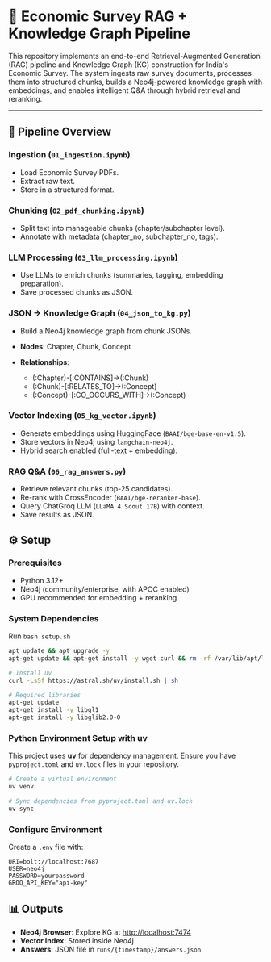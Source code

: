 # 📘 Economic Survey RAG + Knowledge Graph Pipeline

This repository implements an end-to-end Retrieval-Augmented Generation (RAG) pipeline and Knowledge Graph (KG) construction for India's Economic Survey. The system ingests raw survey documents, processes them into structured chunks, builds a Neo4j-powered knowledge graph with embeddings, and enables intelligent Q\&A through hybrid retrieval and reranking.

---

## 🚀 Pipeline Overview

### Ingestion (`01_ingestion.ipynb`)

* Load Economic Survey PDFs.
* Extract raw text.
* Store in a structured format.

### Chunking (`02_pdf_chunking.ipynb`)

* Split text into manageable chunks (chapter/subchapter level).
* Annotate with metadata (chapter\_no, subchapter\_no, tags).

### LLM Processing (`03_llm_processing.ipynb`)

* Use LLMs to enrich chunks (summaries, tagging, embedding preparation).
* Save processed chunks as JSON.

### JSON → Knowledge Graph (`04_json_to_kg.py`)

* Build a Neo4j knowledge graph from chunk JSONs.
* **Nodes**: Chapter, Chunk, Concept
* **Relationships**:

  * (\:Chapter)-\[:CONTAINS]->(\:Chunk)
  * (\:Chunk)-\[:RELATES\_TO]->(\:Concept)
  * (\:Concept)-\[:CO\_OCCURS\_WITH]->(\:Concept)

### Vector Indexing (`05_kg_vector.ipynb`)

* Generate embeddings using HuggingFace (`BAAI/bge-base-en-v1.5`).
* Store vectors in Neo4j using `langchain-neo4j`.
* Hybrid search enabled (full-text + embedding).

### RAG Q\&A (`06_rag_answers.py`)

* Retrieve relevant chunks (top-25 candidates).
* Re-rank with CrossEncoder (`BAAI/bge-reranker-base`).
* Query ChatGroq LLM (`LLaMA 4 Scout 17B`) with context.
* Save results as JSON.



## ⚙️ Setup

### Prerequisites

* Python 3.12+
* Neo4j (community/enterprise, with APOC enabled)
* GPU recommended for embedding + reranking

### System Dependencies

Run `bash setup.sh`

```bash 
apt update && apt upgrade -y
apt-get update && apt-get install -y wget curl && rm -rf /var/lib/apt/lists/*

# Install uv
curl -LsSf https://astral.sh/uv/install.sh | sh

# Required libraries
apt-get update
apt-get install -y libgl1
apt-get install -y libglib2.0-0
```

### Python Environment Setup with uv

This project uses **uv** for dependency management. Ensure you have `pyproject.toml` and `uv.lock` files in your repository.

```bash
# Create a virtual environment
uv venv

# Sync dependencies from pyproject.toml and uv.lock
uv sync

```

### Configure Environment

Create a `.env` file with:

```env
URI=bolt://localhost:7687
USER=neo4j
PASSWORD=yourpassword
GROQ_API_KEY="api-key"
```


## 📊 Outputs

* **Neo4j Browser**: Explore KG at [http://localhost:7474](http://localhost:7474)
* **Vector Index**: Stored inside Neo4j
* **Answers**: JSON file in `runs/{timestamp}/answers.json`

